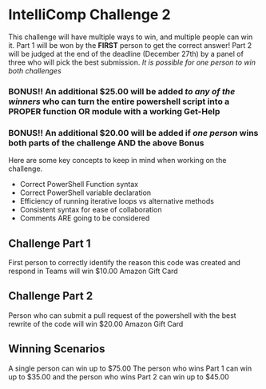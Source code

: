 # IntelliComp Challenge 2

This challenge will have multiple ways to win, and multiple people can win it. Part 1 will be won by the **FIRST** person to get the correct answer!
Part 2 will be judged at the end of the deadline (December 27th) by a panel of three who will pick the best submission. *It is possible for one person to win both challenges*

### BONUS!! An additional $25.00 will be added *to any of the winners* who can turn the entire powershell script into a **PROPER** function OR module with a working Get-Help
### BONUS!! An additional $20.00 will be added if *one person* wins **both** parts of the challenge **AND** the above Bonus

Here are some key concepts to keep in mind when working on the challenge.

- Correct PowerShell Function syntax
- Correct PowerShell variable declaration
- Efficiency of running iterative loops vs alternative methods
- Consistent syntax for ease of collaboration
- Comments ARE going to be considered

## Challenge Part 1
First person to correctly identify the reason this code was created and respond in Teams will win $10.00 Amazon Gift Card

## Challenge Part 2
Person who can submit a pull request of the powershell with the best rewrite of the code will win $20.00 Amazon Gift Card

## Winning Scenarios
A single person can win up to $75.00
The person who wins Part 1 can win up to $35.00 and the person who wins Part 2 can win up to $45.00
